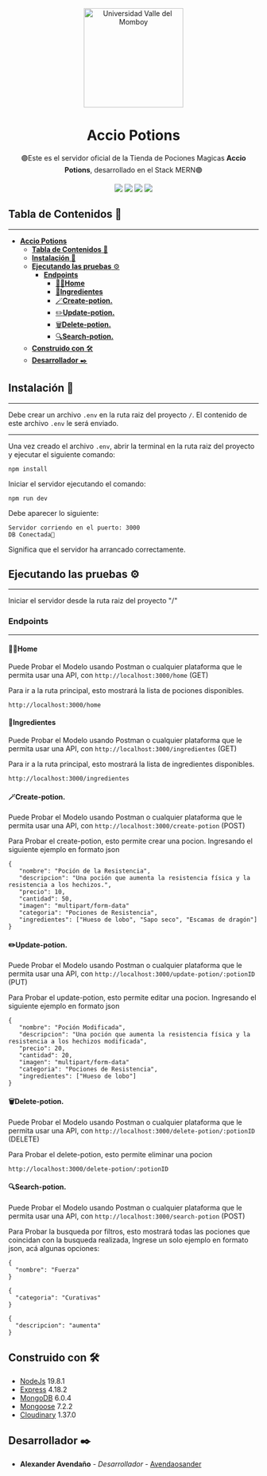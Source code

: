 <div align="center">

<a href="https://uvm.edu.ve/">
   <img alt="Universidad Valle del Momboy" src="https://res.cloudinary.com/dtjgc9qlk/image/upload/w_200/v1685912942/Logos/Screenshot_2023-06-04_170828_bve37v.png" width="200" />
</a>

# **Accio Potions**

🟣Este es el servidor oficial de la Tienda de Pociones Magicas **Accio Potions**, desarrollado en el Stack MERN🟣

[![](https://res.cloudinary.com/dtjgc9qlk/image/upload/c_scale,w_150,r_max/v1681759279/Eventos%20UVM/MongoDB_r13ajm.png)](https://www.mongodb.com/docs/manual/)
[![](https://res.cloudinary.com/dtjgc9qlk/image/upload/c_scale,w_150,r_max/v1681759279/Eventos%20UVM/Expressjs_ewokei.webp)](https://expressjs.com/es/starter/installing.html)
[![](https://res.cloudinary.com/dtjgc9qlk/image/upload/c_scale,w_150,r_max/v1681759282/Eventos%20UVM/react_j0lfgm.webp)](https://beta.es.reactjs.org/)
[![](https://res.cloudinary.com/dtjgc9qlk/image/upload/c_scale,w_150,r_max/v1681759279/Eventos%20UVM/Nodejs_f1rqqz.webp)](https://nodejs.org/docs/latest-v19.x/api/)
</div>


## **Tabla de Contenidos** 📌
***
- [**Accio Potions**](#accio-potions)
  - [**Tabla de Contenidos** 📌](#tabla-de-contenidos-)
  - [**Instalación** 🔧](#instalación-)
  - [**Ejecutando las pruebas** ⚙️](#ejecutando-las-pruebas-️)
    - [**Endpoints**](#endpoints)
      - [🧙‍♂️**Home**](#️home)
      - [📃**Ingredientes**](#ingredientes)
      - [🪄**Create-potion.**](#create-potion)
      - [✏️**Update-potion.**](#️update-potion)
      - [🗑️**Delete-potion.**](#️delete-potion)
      - [🔍**Search-potion.**](#search-potion)
  - [**Construido con** 🛠️](#construido-con-️)
  - [**Desarrollador** ✒️](#desarrollador-️)


## **Instalación** 🔧
***
Debe crear un archivo `.env` en la ruta raiz del proyecto `/`. El contenido de este archivo `.env` le será enviado.
***
Una vez creado el archivo `.env`, abrir la terminal en la ruta raiz del proyecto y ejecutar el siguiente comando:
```
npm install
```
Iniciar el servidor ejecutando el comando:
```
npm run dev
```
Debe aparecer lo siguiente:
```
Servidor corriendo en el puerto: 3000
DB Conectada🚀
```
Significa que el servidor ha arrancado correctamente.

## **Ejecutando las pruebas** ⚙️
***
Iniciar el servidor desde la ruta raiz del proyecto "/"

### **Endpoints**
***

#### 🧙‍♂️**Home** 
Puede Probar el Modelo usando Postman o cualquier plataforma que le permita usar una API, con `http://localhost:3000/home` (GET)

Para ir a la ruta principal, esto mostrará la lista de pociones disponibles.
```
http://localhost:3000/home
```

#### 📃**Ingredientes** 
Puede Probar el Modelo usando Postman o cualquier plataforma que le permita usar una API, con `http://localhost:3000/ingredientes` (GET)

Para ir a la ruta principal, esto mostrará la lista de ingredientes disponibles.
```
http://localhost:3000/ingredientes
```

#### 🪄**Create-potion.** 
Puede Probar el Modelo usando Postman o cualquier plataforma que le permita usar una API, con `http://localhost:3000/create-potion` (POST)

Para Probar el create-potion, esto permite crear una pocion. Ingresando el siguiente ejemplo en formato json
```
{
   "nombre": "Poción de la Resistencia",
   "descripcion": "Una poción que aumenta la resistencia física y la resistencia a los hechizos.",
   "precio": 10,
   "cantidad": 50,
   "imagen": "multipart/form-data"
   "categoria": "Pociones de Resistencia",
   "ingredientes": ["Hueso de lobo", "Sapo seco", "Escamas de dragón"]
}
```

#### ✏️**Update-potion.** 
Puede Probar el Modelo usando Postman o cualquier plataforma que le permita usar una API, con `http://localhost:3000/update-potion/:potionID` (PUT)

Para Probar el update-potion, esto permite editar una pocion. Ingresando el siguiente ejemplo en formato json
```
{
   "nombre": "Poción Modificada",
   "descripcion": "Una poción que aumenta la resistencia física y la resistencia a los hechizos modificada",
   "precio": 20,
   "cantidad": 20,
   "imagen": "multipart/form-data"
   "categoria": "Pociones de Resistencia",
   "ingredientes": ["Hueso de lobo"]
}
```

#### 🗑️**Delete-potion.** 
Puede Probar el Modelo usando Postman o cualquier plataforma que le permita usar una API, con `http://localhost:3000/delete-potion/:potionID` (DELETE)

Para Probar el delete-potion, esto permite eliminar una pocion
```
http://localhost:3000/delete-potion/:potionID
```

#### 🔍**Search-potion.** 
Puede Probar el Modelo usando Postman o cualquier plataforma que le permita usar una API, con `http://localhost:3000/search-potion` (POST)

Para Probar la busqueda por filtros, esto mostrará todas las pociones que coincidan con la busqueda realizada, Ingrese un solo ejemplo en formato json, acá algunas opciones:
```
{
  "nombre": "Fuerza"
}
```
```
{
  "categoria": "Curativas"
}
```
```
{
  "descripcion": "aumenta"
}
```


## **Construido con** 🛠️

* [NodeJs](https://nodejs.org/dist/latest-v19.x/docs/api/)  19.8.1
* [Express](https://expressjs.com/en/5x/api.html)  4.18.2
* [MongoDB](https://www.mongodb.com/docs/)  6.0.4
* [Mongoose](https://mongoosejs.com/docs/)  7.2.2
* [Cloudinary](https://cloudinary.com/documentation/node_integration) 1.37.0

## **Desarrollador** ✒️

* **Alexander Avendaño** - *Desarrollador* - [Avendaosander](https://github.com/Avendaosander)